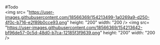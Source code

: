 #Todo                                                                                                            
<img src= "https://user-images.githubusercontent.com/18566369/154213499-1a0269a9-d250-4f0c-b716-e2f89b0cce93.png" height: "200" width: "200 />
<img src= "https://user-images.githubusercontent.com/18566369/154213642-bf96de57-0c5d-48d0-b7ca-12185f3f9639.png" height: "200" width: "200 />
